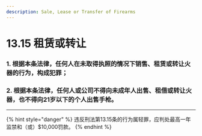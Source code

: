 ```yaml
---
description: Sale, Lease or Transfer of Firearms
---
```


# 13.15 租赁或转让

### 1. 根据本条法律，任何人在未取得执照的情况下销售、租赁或转让火器的行为，构成犯罪；


### 2. 根据本条法律，任何人或公司不得向未成年人出售、租借或转让火器，也不得向21岁以下的个人出售手枪。

***

{% hint style="danger" %}
违反刑法第13.15条的行为属轻罪，应判处最高一年监禁和（或）$10,000罚款。
{% endhint %}